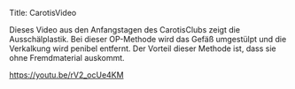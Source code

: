Title: CarotisVideo

Dieses Video aus den Anfangstagen des CarotisClubs zeigt die Ausschälplastik. 
Bei dieser OP-Methode wird das Gefäß umgestülpt und die Verkalkung wird penibel entfernt.
Der Vorteil dieser Methode ist, dass sie ohne Fremdmaterial auskommt. 


https://youtu.be/rV2_ocUe4KM


